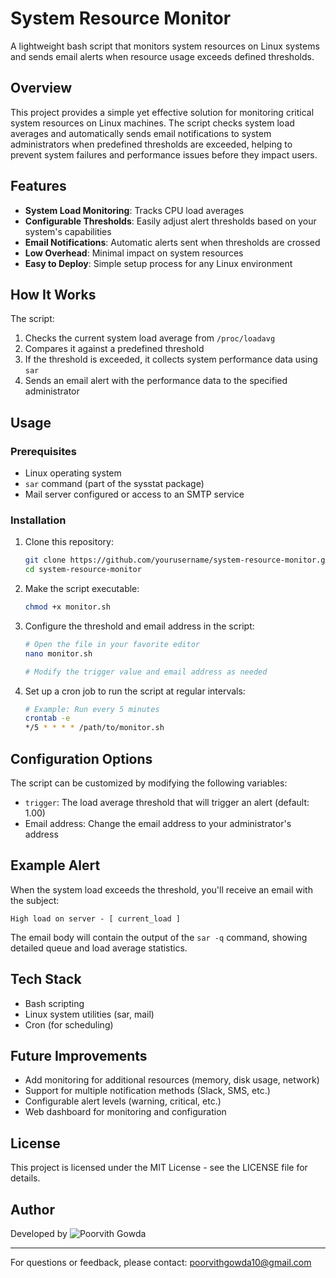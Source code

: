 # System Resource Monitor

A lightweight bash script that monitors system resources on Linux systems and sends email alerts when resource usage exceeds defined thresholds.

## Overview

This project provides a simple yet effective solution for monitoring critical system resources on Linux machines. The script checks system load averages and automatically sends email notifications to system administrators when predefined thresholds are exceeded, helping to prevent system failures and performance issues before they impact users.

## Features

- **System Load Monitoring**: Tracks CPU load averages
- **Configurable Thresholds**: Easily adjust alert thresholds based on your system's capabilities
- **Email Notifications**: Automatic alerts sent when thresholds are crossed
- **Low Overhead**: Minimal impact on system resources
- **Easy to Deploy**: Simple setup process for any Linux environment

## How It Works

The script:
1. Checks the current system load average from `/proc/loadavg`
2. Compares it against a predefined threshold
3. If the threshold is exceeded, it collects system performance data using `sar`
4. Sends an email alert with the performance data to the specified administrator

## Usage

### Prerequisites
- Linux operating system
- `sar` command (part of the sysstat package)
- Mail server configured or access to an SMTP service

### Installation

1. Clone this repository:
   ```bash
   git clone https://github.com/yourusername/system-resource-monitor.git
   cd system-resource-monitor
   ```

2. Make the script executable:
   ```bash
   chmod +x monitor.sh
   ```

3. Configure the threshold and email address in the script:
   ```bash
   # Open the file in your favorite editor
   nano monitor.sh
   
   # Modify the trigger value and email address as needed
   ```

4. Set up a cron job to run the script at regular intervals:
   ```bash
   # Example: Run every 5 minutes
   crontab -e
   */5 * * * * /path/to/monitor.sh
   ```

## Configuration Options

The script can be customized by modifying the following variables:

- `trigger`: The load average threshold that will trigger an alert (default: 1.00)
- Email address: Change the email address to your administrator's address

## Example Alert

When the system load exceeds the threshold, you'll receive an email with the subject:

```
High load on server - [ current_load ]
```

The email body will contain the output of the `sar -q` command, showing detailed queue and load average statistics.

## Tech Stack

- Bash scripting
- Linux system utilities (sar, mail)
- Cron (for scheduling)

## Future Improvements

- Add monitoring for additional resources (memory, disk usage, network)
- Support for multiple notification methods (Slack, SMS, etc.)
- Configurable alert levels (warning, critical, etc.)
- Web dashboard for monitoring and configuration

## License

This project is licensed under the MIT License - see the LICENSE file for details.

## Author

Developed by ![Poorvith Gowda](https://www.linkedin.com/in/poorvith-gowda/)

---

For questions or feedback, please contact: poorvithgowda10@gmail.com